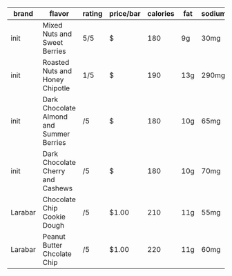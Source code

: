 
| brand | flavor | rating | price/bar | calories | fat | sodium | carbs | fiber | sugars | protein |
|-------|--------|--------|-----------|----------|-----|--------|-------|-------|--------|---------|
| init | Mixed Nuts and Sweet Berries | 5/5 | $ | 180 | 9g | 30mg | 24g | 4g | 11g | 3g |
| init | Roasted Nuts and Honey Chipotle | 1/5 | $ | 190 | 13g | 290mg | 18g | 4g | 7g | 5g |
| init | Dark Chocolate Almond and Summer Berries | /5 | $ | 180 | 10g | 65mg | 23g | 3g | 12g | 4g |
| init | Dark Chocolate Cherry and Cashews | /5 | $ | 180 | 10g | 70mg | 22g | 3g | 12g | 4g |
| Larabar | Chocolate Chip Cookie Dough | /5 | $1.00 | 210 | 11g | 55mg | 28g | 3g | 16g | 4g |
| Larabar | Peanut Butter Chcolate Chip | /5 | $1.00 | 220 | 11g | 60mg | 26g | 3g | 19g | 6g |



